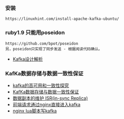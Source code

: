 ### 安装
```
https://linuxhint.com/install-apache-kafka-ubuntu/
```

### ruby1.9 只能用poseidon
```
https://github.com/bpot/poseidon
另，poseidon只实现了同步发送 - 根据阅读代码确认。
```


* [Kafka设计解析](http://www.jasongj.com/2015/03/10/KafkaColumn1/)

### KafKa数据存储与数据一致性保证
* [kafka的高可用和一致性探究](https://yq.aliyun.com/articles/64703)
* [KafKa数据存储与数据一致性保证](https://blog.csdn.net/bluetjs/article/details/52986652)
* [数据副本的维护 ISR(in-sync Replica)](https://blog.csdn.net/qq_37502106/article/details/80271800)
* [前端请求通过nginx直接进入kafka](https://www.jb51.net/article/149459.htm)
* [nginx lua脚本写kafka](https://blog.csdn.net/kang123488/article/details/79519211)